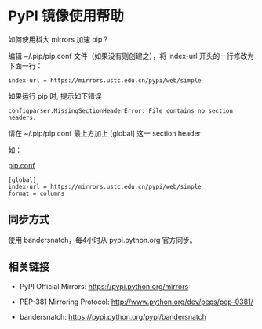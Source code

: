 ---
---

# PyPI 镜像使用帮助

如何使用科大 mirrors 加速 pip？ 

编辑 ~/.pip/pip.conf 文件（如果没有则创建之），将 index-url 开头的一行修改为下面一行： 

    
    
    index-url = https://mirrors.ustc.edu.cn/pypi/web/simple

如果运行 pip 时, 提示如下错误 

    
    
    configparser.MissingSectionHeaderError: File contains no section headers.

请在 ~/.pip/pip.conf 最上方加上 [global] 这一 section header 

如： 

[pip.conf](../../_export/code/mirrors/help/pipcc37.conf?codeblock=1 "下载片段")

    
    
    
    [global]
    index-url = https://mirrors.ustc.edu.cn/pypi/web/simple
    format = columns

## 同步方式

使用 bandersnatch，每4小时从 pypi.python.org 官方同步。 

## 相关链接

  + PyPI Official Mirrors: <https://pypi.python.org/mirrors>

  + PEP-381 Mirroring Protocol: <http://www.python.org/dev/peps/pep-0381/>

  + bandersnatch: <https://pypi.python.org/pypi/bandersnatch>
